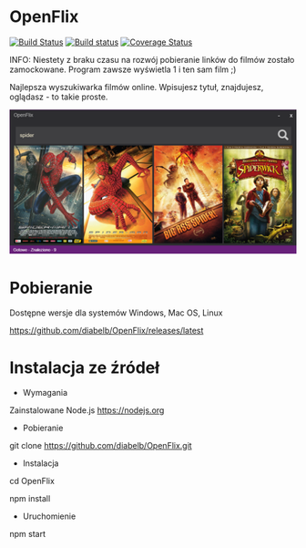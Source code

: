 # OpenFlix

[![Build Status](https://travis-ci.org/diabelb/OpenFlix.svg?branch=master)](https://travis-ci.org/diabelb/OpenFlix)
[![Build status](https://ci.appveyor.com/api/projects/status/tp565om6karof6ec?svg=true)](https://ci.appveyor.com/project/diabelb/openflix)
[![Coverage Status](https://coveralls.io/repos/github/diabelb/OpenFlix/badge.svg?branch=master)](https://coveralls.io/github/diabelb/OpenFlix?branch=master)

INFO: Niestety z braku czasu na rozwój pobieranie linków do filmów zostało zamockowane. Program zawsze wyświetla 1 i ten sam film ;)

Najlepsza wyszukiwarka filmów online. Wpisujesz tytuł, znajdujesz, oglądasz - to takie proste.

![Alt OpenFlix](https://github.com/diabelb/OpenFlix/blob/master/preview.png?raw=true "OpenFlix")

# Pobieranie
Dostępne wersje dla systemów Windows, Mac OS, Linux

https://github.com/diabelb/OpenFlix/releases/latest

# Instalacja ze źródeł

* Wymagania

Zainstalowane Node.js https://nodejs.org

* Pobieranie

git clone https://github.com/diabelb/OpenFlix.git

* Instalacja

cd OpenFlix

npm install

* Uruchomienie

npm start

